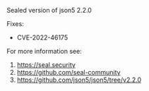 Sealed version of json5 2.2.0

Fixes:
- CVE-2022-46175

For more information see:
  1. https://seal.security
  2. https://github.com/seal-community
  3. https://github.com/json5/json5/tree/v2.2.0

